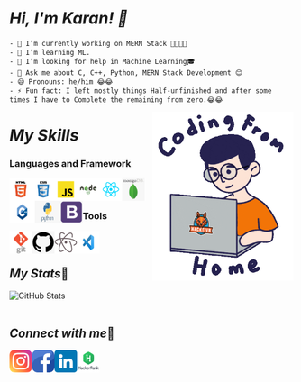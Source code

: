 # *Hi, I'm Karan! 👋*
    - 🔭 I’m currently working on MERN Stack 👨‍💻👨‍💻
    - 🌱 I’m learning ML.
    - 🤔 I’m looking for help in Machine Learning🎓
    - 💬 Ask me about C, C++, Python, MERN Stack Development 😊
    - 😄 Pronouns: he/him 😂😂
    - ⚡ Fun fact: I left mostly things Half-unfinished and after some times I have to Complete the remaining from zero.😂😂
<img align="right" src="/img/Coding image.gif" height='300' width='250'>

# *My Skills*

### Languages and Framework
[<img align="left" src="/img/HTML-5-01.png" width='40' height='40'>](https://devdocs.io/html/)
[<img align="left" src="/img/CSS-3-01.png" width='40' height='40'>](https://devdocs.io/css/)
[<img align="left" src="/img/JavaScript-01.png" width='40' height='40'>](https://devdocs.io/javascript)
[<img align="left" src="/img/Node-JS-01.png" width='40' height='40'>](https://nodejs.org/en/)
[<img align="left" src="/img/React-01.png" width='40' height='40'>](https://reactjs.org/)
[<img align="left" src="/img/mongo.png" width='40' height='40'>](https://www.mongodb.com/)
[<img align="left" src="/img/cppp.png" width='45' height='40'>](https://devdocs.io/cpp)
[<img align="left" src="/img/python.png" width='45' height='40'>](https://www.python.org/)
[<img align="left" src="/img/bootstrap.png" width='40' height='40'>](https://getbootstrap.com/)

<br/>
<br/>

### Tools

[<img align="left" src="/img/git.png" width='40' height='40'>](https://git-scm.com/)
[<img align="left" src="/img/github.png" width='40' height='40'>](https://github.com/)
[<img align="left" src="/img/atom.png" width='40' height='40'>](https://atom.io/)
[<img align="left" src="/img/vs.jpg" width='40' height='40'>](https://code.visualstudio.com/)



<br/>
<br/>
<!-- <br/>
<br/> -->

## *My Stats*🔗

![GitHub Stats](https://github-readme-stats.vercel.app/api?username=Coder-X27&theme=radical)
<a href="https://github.com/Coder-X27">
  <img align="left" src="https://github-readme-stats.vercel.app/api/top-langs/?username=Coder-X27&hide=css,typescript&title_color=6aa6f8&text_color=8a919a&icon_color=6aa6f8&bg_color=0e1116" alt="" />
</a>
<br/>
<br/>
<!-- <br/>
<br/> -->

## *Connect with me*🔗
<!-- <img align="right" src="/img/CoderxImage.png" height='100' width='200'> -->

[<img align="left" src="/img/instagram.png" width='40' height='40'>](https://www.instagram.com/its_karanshx/)
[<img align="left" src="/img/facebook.png" width='40' height='40'>](https://www.facebook.com/Karansh99)
[<img align="left" src="/img/linkedin.png" width='40' height='40'>](https://www.linkedin.com/in/karan-sharma-23574a1b9/)
[<img align="left" src="/img/hrank.jpg" width='40' height='40'>](https://www.hackerrank.com/Coder_X27/)
